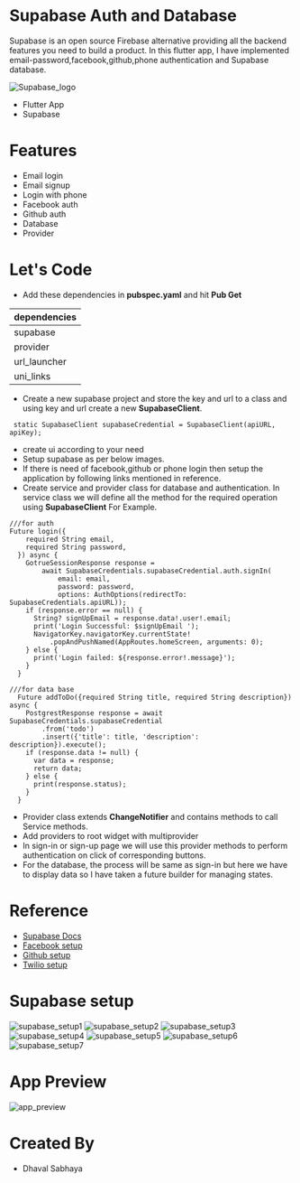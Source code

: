 # Supabase Auth and Database

Supabase is an open source Firebase alternative providing all the backend features you need to build a product.
In this flutter app, I have implemented email-password,facebook,github,phone authentication and Supabase database.

![Supabase_logo](https://github.com/dhavalsabhaya1/FlutterSupabaseDemo/blob/main/supabase-main/screenshot/supabase.png)

- Flutter App
- Supabase


# Features
- Email login
- Email signup
- Login with phone
- Facebook auth
- Github auth
- Database
- Provider




# Let's Code
- Add these dependencies in **pubspec.yaml** and hit **Pub Get**


| dependencies |
|--------------|
| supabase     |
| provider     |
| url_launcher |
| uni_links    |


- Create a new supabase project and store the key and url to a class and using key and url create a new **SupabaseClient**.

```
 static SupabaseClient supabaseCredential = SupabaseClient(apiURL, apiKey);
```
- create ui according to your need
- Setup supabase as per below images.
- If there is need of facebook,github or phone login then setup the application by following links mentioned in reference.
- Create service and provider class for database and authentication. In service class we will define all the method for the required operation using **SupabaseClient**
  For Example.
```
///for auth
Future login({
    required String email,
    required String password,
  }) async {
    GotrueSessionResponse response =
        await SupabaseCredentials.supabaseCredential.auth.signIn(
            email: email,
            password: password,
            options: AuthOptions(redirectTo: SupabaseCredentials.apiURL));
    if (response.error == null) {
      String? signUpEmail = response.data!.user!.email;
      print('Login Successful: $signUpEmail ');
      NavigatorKey.navigatorKey.currentState!
          .popAndPushNamed(AppRoutes.homeScreen, arguments: 0);
    } else {
      print('Login failed: ${response.error!.message}');
    }
  }
```

```
///for data base
  Future addToDo({required String title, required String description}) async {
    PostgrestResponse response = await SupabaseCredentials.supabaseCredential
        .from('todo')
        .insert({'title': title, 'description': description}).execute();
    if (response.data != null) {
      var data = response;
      return data;
    } else {
      print(response.status);
    }
  }
```

-  Provider class extends **ChangeNotifier** and contains methods to call Service methods.
-  Add providers to root widget with multiprovider
- In sign-in or sign-up page we will use this provider methods to perform authentication on click of corresponding buttons.
- For the database, the process will be same as sign-in but here we have to display data so I have taken a future builder for managing states.

# Reference
 - [Supabase Docs](https://supabase.com/docs)
 - [Facebook setup](https://medium.com/inspireui/setup-facebook-login-for-flutter-apps-4e7bd031479d)
 - [Github setup](https://docs.github.com/en/apps/oauth-apps/building-oauth-apps/creating-an-oauth-app)
 - [Twilio setup](https://www.twilio.com/blog/get-started-twilio-free-sms-businesses#:~:text=Get%20started%20for%20free%20with,up%20SMS%20for%20your%20business)

# Supabase setup
![supabase_setup1](https://github.com/dhavalsabhaya1/FlutterSupabaseDemo/blob/main/supabase-main/screenshot/supabase_setup1.png)
![supabase_setup2](https://github.com/dhavalsabhaya1/FlutterSupabaseDemo/blob/main/supabase-main/screenshot/supabase_setup2.png)
![supabase_setup3](https://github.com/dhavalsabhaya1/FlutterSupabaseDemo/blob/main/supabase-main/screenshot/supabase_setup3.png)
![supabase_setup4](https://github.com/dhavalsabhaya1/FlutterSupabaseDemo/blob/main/supabase-main/screenshot/supabase_setup4.png)
![supabase_setup5](https://github.com/dhavalsabhaya1/FlutterSupabaseDemo/blob/main/supabase-main/screenshot/supabase_setup5.png)
![supabase_setup6](https://github.com/dhavalsabhaya1/FlutterSupabaseDemo/blob/main/supabase-main/screenshot/supabase_setup6.png)
![supabase_setup7](https://github.com/dhavalsabhaya1/FlutterSupabaseDemo/blob/main/supabase-main/screenshot/supabase_setup7.png)

# App Preview
![app_preview](https://github.com/dhavalsabhaya1/FlutterSupabaseDemo/blob/main/supabase-main/screenshot/app_preview.png)


# Created By
- Dhaval Sabhaya

